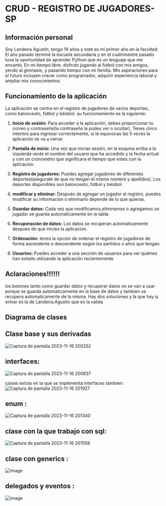 # CRUD - REGISTRO DE JUGADORES-SP

## Información personal
Soy Landeira Agustín, tengo 19 años y este es mi primer año en la facultad. El año pasado terminé la escuela secundaria y en el cuatrimestre pasado tuve la oportunidad de aprender Python que es un lenguaje que me encantó. En mi tiempo libre, disfruto jugando al fútbol con mis amigos, yendo al gimnasio, y pasando tiempo con mi familia. Mis aspiraciones para el futuro incluyen crecer como programador, adquirir experiencia laboral y ampliar mis conocimientos.

## Funcionamiento de la aplicación

La aplicación se centra en el registro de jugadores de varios deportes, como baloncesto, fútbol y béisbol. su funcionamiento es la siguiente:

1. **Inicio de sesión:** Para acceder a la aplicación, debes proporcionar tu correo y contraseña(la contraseña la podes ver o ocultar). Tenes cinco intentos para ingresar correctamente, si te equivocas las 5 veces la aplicación se va a cerrar.

2. **Pantalla de inicio:** Una vez que inicias sesión, en la esquina arriba a la izquierda verás el nombre del usuario que ha accedido y la fecha actual y con un cronometro que significara el tiempo que estes con la aplicacion.

3. **Registro de jugadores:** Puedes agregar jugadores de diferentes deportes(asegurate de que no tengan el mismo nombre y apellidos). Los deportes disponibles son baloncesto, fútbol y béisbol.

4. **modificar y eliminar:** Después de agregar un jugador al registro, puedes modificar su información o eliminarlo depende de lo que quieras.

5. **Guardar datos:** Cada vez que modificamos,eliminamos o agregamos un jugador se guarda automaticamente en la tabla

6. **Recuperación de datos:** Los datos se recuperan automaticamente despues de que inicies la aplicacion.

7. **Ordenación:** tenes la opción de ordenar el registro de jugadores de forma ascendente o descendente según los partidos o años que tengan.

8. **Usuarios:** Puedes acceder a una sección de usuarios para ver quiénes han estado utilizando la aplicación recientemente.

## Aclaraciones!!!!!!
los botones tanto como guardar datos y recuperar datos no se van a usar porque se guarda automaticamente en la base de datos y tambien se recupera automaticamente de la misma.
Hay dos soluciones y la que hay q entrar es la de Landeira.Agustin que es la valida
## Diagrama de clases

## Clase base y sus derivadas
![Captura de pantalla 2023-11-16 200252](https://github.com/agus2023/Landeira.Agustin.SegundoParcial/assets/122326040/42dfa0ec-94cb-4adb-bef2-34b7d16d47a6)

## interfaces:
![Captura de pantalla 2023-11-16 200837](https://github.com/agus2023/Landeira.Agustin.SegundoParcial/assets/122326040/5a54826f-aa2a-4677-b84f-83ee620461f8)

clases extras en la que se implementa interfaces tambien:
![Captura de pantalla 2023-11-16 201927](https://github.com/agus2023/Landeira.Agustin.SegundoParcial/assets/122326040/0ce59140-70e9-4b48-9988-1a3c9f4a99bb)

## enum :
![Captura de pantalla 2023-11-16 201340](https://github.com/agus2023/Landeira.Agustin.SegundoParcial/assets/122326040/f74fcf69-8d11-41b9-93e9-4e200b969b9b)

## clase con la que trabajo con sql:
![Captura de pantalla 2023-11-16 201558](https://github.com/agus2023/Landeira.Agustin.SegundoParcial/assets/122326040/8db2d751-a910-4ee5-b440-b23c477fc881)

## clase con generics :
![image](https://github.com/agus2023/Landeira.Agustin.SegundoParcial/assets/122326040/28f10022-50a4-47e4-b82f-42fd74a49dee)

## delegados y eventos :
![image](https://github.com/agus2023/Landeira.Agustin.SegundoParcial/assets/122326040/4acddd8b-e023-4c90-b7fe-39b02d84d339)










